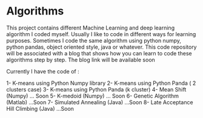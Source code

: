 # Algorithms
This project contains different Machine Learning and deep learning algorithm I coded myself.  Usually I like to code in different ways for learning purposes. Sometimes I code the same algorithm using python numpy, python pandas, object oriented style, java or whatever. This code repository will be associated with a blog that shows how you can learn to code these algorithms step by step. The blog link will be available soon

Currently I have the code of :

1- K-means using Python Numpy library
2- K-means using Python Panda ( 2 clusters case)
3- K-means using Python Panda (k cluster)
4- Mean Shift  (Numpy) ... Soon
5- K-medoid (Numpy) ... Soon
6- Genetic Algorithm (Matlab) ...Soon
7- Simulated Annealing (Java) ...Soon
8- Late Acceptance Hill Climbing (Java) ...Soon

